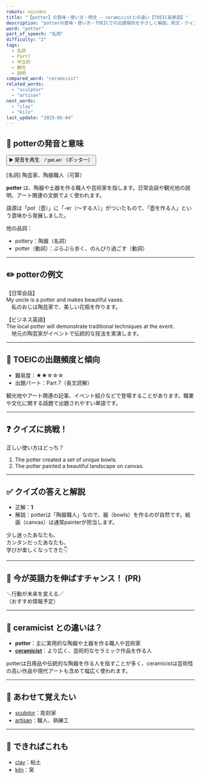 ```yaml
---
robots: noindex
title: "【potter】の意味・使い方・例文 ― ceramicistとの違い【TOEIC英単語】"
description: "potterの意味・使い方・TOEICでの出題傾向をやさしく解説。例文・クイズ付きでceramicistとの違いもわかりやすく学べます。"
word: "potter"
part_of_speech: "名詞"
difficulty: "2"
tags:
  - 名詞
  - Part7
  - 中立的
  - 観光
  - 説明
compared_word: "ceramicist"
related_words:
  - "sculptor"
  - "artisan"
next_words:
  - "clay"
  - "kiln"
last_update: "2025-05-04"
---
```


## 🔰 potterの発音と意味

<button class="play-audio" onclick="playTTS('potter')">
  <span class="play-audio-main">
    ▶️ 発音を再生　/ˈpɒt.ər/
  </span>
  <span class="play-audio-sub">
    （ポッター）
  </span>
</button>

[名詞] 陶芸家、陶器職人（可算）

**potter** は、陶器や土器を作る職人や芸術家を指します。日常会話や観光地の説明、アート関連の文脈でよく使われます。

語源は「pot（壺）」に「-er（～する人）」がついたもので、「壺を作る人」という意味から発展しました。

他の品詞：  
- pottery：陶器（名詞）
- potter（動詞）：ぶらぶら歩く、のんびり過ごす（動詞）

---

## ✏️ potterの例文

【日常会話】  
My uncle is a potter and makes beautiful vases.  
　私のおじは陶芸家で、美しい花瓶を作ります。

【ビジネス英語】  
The local potter will demonstrate traditional techniques at the event.  
　地元の陶芸家がイベントで伝統的な技法を実演します。

---

## 🎯 TOEICの出題頻度と傾向

- 難易度：★★☆☆☆
- 出題パート：Part 7（長文読解）

観光地やアート関連の記事、イベント紹介などで登場することがあります。職業や文化に関する話題で出題されやすい単語です。

---

## ❓ クイズに挑戦！

正しい使い方はどっち？

1. The potter created a set of unique bowls.  
2. The potter painted a beautiful landscape on canvas.

---

## ✅ クイズの答えと解説

- 正解：**1**
- 解説：potterは「陶器職人」なので、器（bowls）を作るのが自然です。絵画（canvas）は通常painterが担当します。

少し迷ったあなたも、  
カンタンだったあなたも、  
学びが楽しくなってきた👇️

---

## 🚀 今が英語力を伸ばすチャンス！ (PR)

<div class="info-center">
＼行動が未来を変える／<br>  
（おすすめ情報予定）
</div>

---

## 🤔  ceramicist との違いは？

- **potter**：主に実用的な陶器や土器を作る職人や芸術家
- **[ceramicist](/word/ceramicist)**：より広く、芸術的なセラミック作品を作る人

potterは日用品や伝統的な陶器を作る人を指すことが多く、ceramicistは芸術性の高い作品や現代アートも含めて幅広く使われます。

---

## 🧩 あわせて覚えたい

- [sculptor](/word/sculptor)：彫刻家
- [artisan](/word/artisan)：職人、熟練工

---

## 📖 できればこれも

- [clay](/word/clay)：粘土
- [kiln](/word/kiln)：窯

<!-- cvid: aid43_bid14 -->
